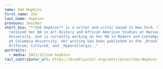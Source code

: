 ```yaml
---
name: Zoë Hopkins
first_name: Zoë
last_name: Hopkins
pronouns: She/Her
short_bio: "**Zoë Hopkins** is a writer and critic based in New York. She
  received her BA in Art History and African American Studies at Harvard
  University, and is currently working on her MA in Modern and Contemporary Art
  at Columbia University. Her writing has been published in the _Brooklyn Rail,
  Artforum, Cultured_ and _Hyperallergic._"
portraits:
  - media: 2021/12/zoe-hopkins
rail_contributor_url: https://brooklynrail.org/contributor/Zoe-Hopkins
---
```

